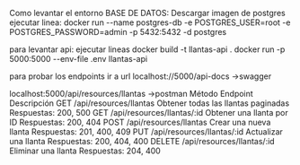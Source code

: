 Como levantar el entorno
BASE DE DATOS:
Descargar imagen de postgres
ejecutar linea:
docker run --name postgres-db -e POSTGRES_USER=root -e POSTGRES_PASSWORD=admin -p 5432:5432 -d postgres

para levantar api:
ejecutar lineas
docker build -t llantas-api .
docker run -p 5000:5000 --env-file .env llantas-api

para probar los endpoints ir a url
localhost://5000/api-docs  ->swagger

localhost:5000/api/resources/llantas ->postman
Método	Endpoint	                    Descripción
GET	    /api/resources/llantas	        Obtener todas las llantas paginadas     Respuestas: 200, 500
GET	    /api/resources/llantas/:id	    Obtener una llanta por ID               Respuestas: 200, 404
POST	/api/resources/llantas	        Crear una nueva llanta                  Respuestas: 201, 400, 409
PUT	    /api/resources/llantas/:id	    Actualizar una llanta                   Respuestas: 200, 404, 400
DELETE	/api/resources/llantas/:id	    Eliminar una llanta                     Respuestas: 204, 400